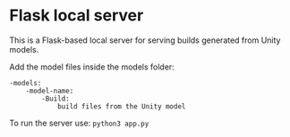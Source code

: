 # Flask local server

This is a Flask-based local server for serving builds generated from Unity models.

Add the model files inside the models folder:

```
-models:
    -model-name:
        -Build:
            build files from the Unity model
```

To run the server use: `python3 app.py`